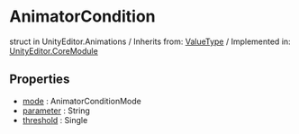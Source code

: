 # AnimatorCondition
struct in UnityEditor.Animations
 / Inherits from: <a href="https://docs.unity3d.com/6000.0/Documentation/ScriptReference/ValueType.html">ValueType</a> / Implemented in: <a href="https://docs.unity3d.com/6000.0/Documentation/ScriptReference/UnityEditor.CoreModule.html">UnityEditor.CoreModule</a>

## Properties
- <a href="https://docs.unity3d.com/6000.0/Documentation/ScriptReference/AnimatorCondition-mode.html">mode</a> : AnimatorConditionMode
- <a href="https://docs.unity3d.com/6000.0/Documentation/ScriptReference/AnimatorCondition-parameter.html">parameter</a> : String
- <a href="https://docs.unity3d.com/6000.0/Documentation/ScriptReference/AnimatorCondition-threshold.html">threshold</a> : Single
